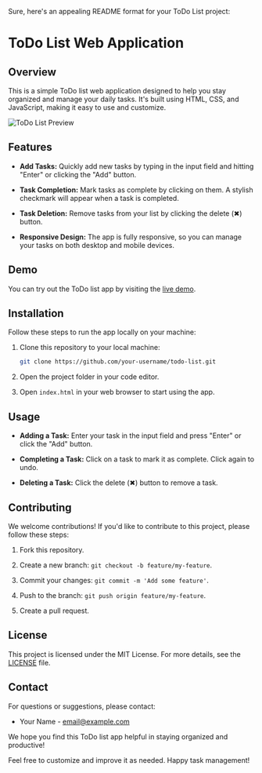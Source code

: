 Sure, here's an appealing README format for your ToDo List project:

# ToDo List Web Application

## Overview

This is a simple ToDo list web application designed to help you stay organized and manage your daily tasks. It's built using HTML, CSS, and JavaScript, making it easy to use and customize.

![ToDo List Preview](screenshot.png)

## Features

- **Add Tasks:** Quickly add new tasks by typing in the input field and hitting "Enter" or clicking the "Add" button.

- **Task Completion:** Mark tasks as complete by clicking on them. A stylish checkmark will appear when a task is completed.

- **Task Deletion:** Remove tasks from your list by clicking the delete (✖) button.

- **Responsive Design:** The app is fully responsive, so you can manage your tasks on both desktop and mobile devices.

## Demo

You can try out the ToDo list app by visiting the [live demo](https://your-demo-link.com).

## Installation

Follow these steps to run the app locally on your machine:

1. Clone this repository to your local machine:

   ```bash
   git clone https://github.com/your-username/todo-list.git
   ```

2. Open the project folder in your code editor.

3. Open `index.html` in your web browser to start using the app.

## Usage

- **Adding a Task:** Enter your task in the input field and press "Enter" or click the "Add" button.

- **Completing a Task:** Click on a task to mark it as complete. Click again to undo.

- **Deleting a Task:** Click the delete (✖) button to remove a task.

## Contributing

We welcome contributions! If you'd like to contribute to this project, please follow these steps:

1. Fork this repository.

2. Create a new branch: `git checkout -b feature/my-feature`.

3. Commit your changes: `git commit -m 'Add some feature'`.

4. Push to the branch: `git push origin feature/my-feature`.

5. Create a pull request.

## License

This project is licensed under the MIT License. For more details, see the [LICENSE](LICENSE) file.

## Contact

For questions or suggestions, please contact:

- Your Name - [email@example.com](mailto:email@example.com)

We hope you find this ToDo list app helpful in staying organized and productive!

Feel free to customize and improve it as needed. Happy task management!
